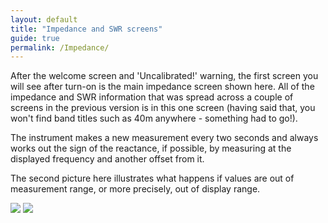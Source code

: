```yaml
---
layout: default
title: "Impedance and SWR screens"
guide: true
permalink: /Impedance/
---
```

After the welcome screen and 'Uncalibrated!' warning, the first screen you will see after turn-on is the main impedance screen shown here. All of the impedance and SWR information that was spread across a couple of screens in the previous version is in this one screen (having said that, you won't find band titles such as 40m anywhere - something had to go!). 

The instrument makes a new measurement every two seconds and always works out the sign of the reactance, if possible, by measuring at the displayed frequency and another offset from it.

The second picture here illustrates what happens if values are out of measurement range, or more precisely, out of display range. 

<img  src='https://g1ojs.github.io/G1OJS-MR300-SARK100-Firmware/assets/img/Impedance%20screen%20346.PNG'>

<img  src='https://g1ojs.github.io/G1OJS-MR300-SARK100-Firmware/assets/img/Impedance%20screen%20overrange%20346.PNG'>

